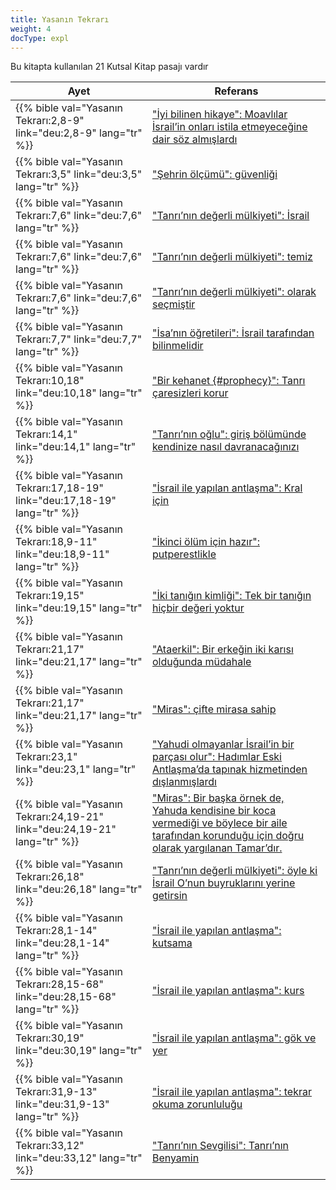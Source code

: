 ```yaml
---
title: Yasanın Tekrarı
weight: 4
docType: expl
---
```


Bu kitapta kullanılan 21 Kutsal Kitap pasajı vardır

| Ayet | Referans |
|-------|-----------|
| {{% bible val="Yasanın Tekrarı:2,8-9" link="deu:2,8-9" lang="tr" %}} | ["İyi bilinen hikaye": Moavlılar İsrail’in onları istila etmeyeceğine dair söz almışlardı](/expl/bible/keyword/the-story-of-balaam#81bf) |
| {{% bible val="Yasanın Tekrarı:3,5" link="deu:3,5" lang="tr" %}} | ["Şehrin ölçümü": güvenliği](/expl/content/paradise/the-new-jerusalem#57fc) |
| {{% bible val="Yasanın Tekrarı:7,6" link="deu:7,6" lang="tr" %}} | ["Tanrı’nın değerli mülkiyeti": İsrail](/expl/background/israel/the-church-is-part-of-israel#5369) |
| {{% bible val="Yasanın Tekrarı:7,6" link="deu:7,6" lang="tr" %}} | ["Tanrı’nın değerli mülkiyeti": temiz](/expl/background/israel/the-church-is-part-of-israel#5369) |
| {{% bible val="Yasanın Tekrarı:7,6" link="deu:7,6" lang="tr" %}} | ["Tanrı’nın değerli mülkiyeti": olarak seçmiştir](/expl/background/israel/the-church-is-part-of-israel#5369) |
| {{% bible val="Yasanın Tekrarı:7,7" link="deu:7,7" lang="tr" %}} | ["İsa’nın öğretileri": İsrail tarafından bilinmelidir](/expl/background/israel/jesus-and-the-covenant#9f5f) |
| {{% bible val="Yasanın Tekrarı:10,18" link="deu:10,18" lang="tr" %}} | ["Bir kehanet {#prophecy}": Tanrı çaresizleri korur](/expl/background/literature/the-book-of-revelation-how-to-read-it#letter) |
| {{% bible val="Yasanın Tekrarı:14,1" link="deu:14,1" lang="tr" %}} | ["Tanrı’nın oğlu": giriş bölümünde kendinize nasıl davranacağınızı](/expl/background/israel/the-church-is-part-of-israel#bb1b) |
| {{% bible val="Yasanın Tekrarı:17,18-19" link="deu:17,18-19" lang="tr" %}} | ["İsrail ile yapılan antlaşma": Kral için](/expl/background/israel/gods-covenant#aec8) |
| {{% bible val="Yasanın Tekrarı:18,9-11" link="deu:18,9-11" lang="tr" %}} | ["İkinci ölüm için hazır": putperestlikle](/expl/content/paradise/the-new-jerusalem#d33d) |
| {{% bible val="Yasanın Tekrarı:19,15" link="deu:19,15" lang="tr" %}} | ["İki tanığın kimliği": Tek bir tanığın hiçbir değeri yoktur](/expl/content/witnesses/the-two-witnesses#c357) |
| {{% bible val="Yasanın Tekrarı:21,17" link="deu:21,17" lang="tr" %}} | ["Ataerkil": Bir erkeğin iki karısı olduğunda müdahale](/expl/background/israel/the-role-of-family-in-the-bible#3a5d) |
| {{% bible val="Yasanın Tekrarı:21,17" link="deu:21,17" lang="tr" %}} | ["Miras": çifte mirasa sahip](/expl/background/israel/the-role-of-family-in-the-bible#82a3) |
| {{% bible val="Yasanın Tekrarı:23,1" link="deu:23,1" lang="tr" %}} | ["Yahudi olmayanlar İsrail’in bir parçası olur": Hadımlar Eski Antlaşma’da tapınak hizmetinden dışlanmışlardı](/expl/background/israel/the-remnant-of-israel#6f36) |
| {{% bible val="Yasanın Tekrarı:24,19-21" link="deu:24,19-21" lang="tr" %}} | ["Miras": Bir başka örnek de, Yahuda kendisine bir koca vermediği ve böylece bir aile tarafından korunduğu için doğru olarak yargılanan Tamar’dır.](/expl/background/israel/the-role-of-family-in-the-bible#82a3) |
| {{% bible val="Yasanın Tekrarı:26,18" link="deu:26,18" lang="tr" %}} | ["Tanrı’nın değerli mülkiyeti": öyle ki İsrail O’nun buyruklarını yerine getirsin](/expl/background/israel/the-church-is-part-of-israel#5369) |
| {{% bible val="Yasanın Tekrarı:28,1-14" link="deu:28,1-14" lang="tr" %}} | ["İsrail ile yapılan antlaşma": kutsama](/expl/background/israel/gods-covenant#aec8) |
| {{% bible val="Yasanın Tekrarı:28,15-68" link="deu:28,15-68" lang="tr" %}} | ["İsrail ile yapılan antlaşma": kurs](/expl/background/israel/gods-covenant#aec8) |
| {{% bible val="Yasanın Tekrarı:30,19" link="deu:30,19" lang="tr" %}} | ["İsrail ile yapılan antlaşma": gök ve yer](/expl/background/israel/gods-covenant#aec8) |
| {{% bible val="Yasanın Tekrarı:31,9-13" link="deu:31,9-13" lang="tr" %}} | ["İsrail ile yapılan antlaşma": tekrar okuma zorunluluğu](/expl/background/israel/gods-covenant#aec8) |
| {{% bible val="Yasanın Tekrarı:33,12" link="deu:33,12" lang="tr" %}} | ["Tanrı’nın Sevgilisi": Tanrı’nın Benyamin](/expl/background/israel/the-church-is-part-of-israel#2baf) |
